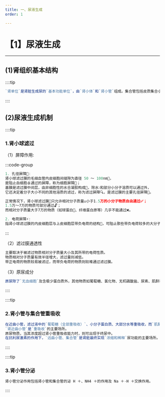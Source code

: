 ```yaml
---
title: 一、尿液生成
order: 1

---
```


# 【1】尿液生成

<kaodian :text="'临床检验基础记忆卡'" />

<!-- ###### 第六章 尿液生成和标本采集及处理

> 临床检验基础 -->

<beitiL/>

---

## (1)肾组织基本结构

<son :text="'临床检验基础检验记忆卡'" text1="(1)肾组织基本结构" :textOption="[['了解','基础知识','相关专业知识'],['了解','基础知识','专业知识'],['了解','基础知识','专业知识']]" />
::::tip

```js
`肾单位`是肾脏生成尿的`基本功能单位`，由`肾小体`和`肾小管`组成。集合管包括皮质集合小管、直集合小管、乳头管。肾脏基本结构与功能的完整性，是完成泌尿功能的基础。

```

::::

## (2)尿液生成机制

<son :text="'临床检验基础检验记忆卡'" text1="(2)尿液生成机制" :textOption="[['掌握','基础知识','相关专业知识'],['掌握','基础知识','专业知识'],['掌握','基础知识','专业知识']]" />
::::tip

### 1.肾小球滤过

（1）屏障作用:

:::code-group

```js
1. 孔径屏障🔬:
肾小球滤过膜的毛细血管内皮细胞间缝隙为直径 50 ～ 100nm📏，
是阻止血细胞🩸通过的屏障，称为细胞屏障🧱；
基膜是滤过膜中间层，由非细胞性的水合凝胶构成🧊，除水💧和部分小分子溶质可以通过外，
它还决定着分子大小不同的其他溶质的滤过，称为滤过屏障🔍，是滤过膜的主要孔径屏障🔬。

正常情况下，肾小球滤过膜🔬只允许相对分子质量⚖️小于1.5万的小分子物质自由通过✅；
1.5万～7万的物质可部分通过🔓；
而相对分子质量大于7万的物质（如球蛋白🥚、纤维蛋白原等）几乎不能通过❌。

2. 电荷屏障⚡️:
指肾小球滤过膜的内皮细胞层与上皮细胞层带负电荷的结构🧲，可阻止那些带负电荷较多的大分子物质的滤过🚫。
```

:::

（2）滤过膜通透性

```js
主要取决于被滤过物质相对分子质量大小及其所带的电荷性质。
物质相对分子质量有效半径增大，滤过量则减低。
带正电荷的物质较易被滤过，而带负电荷的物质则较难通过滤过膜。
```

（3）原尿成分

```js
原尿除了`无血细胞`及含极少蛋白质外，其他物质如葡萄糖、氯化物、无机磷酸盐、尿素、肌酐和尿酸等的浓度，渗透压及酸碱度几乎与血浆相同。
```

::::

::::tip

### 2.肾小管与集合管重吸收

```js
在近曲小管，滤过液中的`葡萄糖（全部重吸收）`、小分子蛋白质、大部分水等重吸收，而`肌酐`则几乎`不被重吸收`而随尿排出体外。
`肾近曲小管`是`重吸收`的主要场所。
原尿物质，当其浓度超过肾小管重吸收能力时，则可出现于终尿中。
在抗利尿激素的作用下，`远曲小管、集合管`是肾脏最终实现`浓缩和稀释`尿功能的主要场所。
```

::::

::::tip

### 3.肾小管分泌

```js
肾小管分泌作用包括肾小管和集合管的泌 H ＋、NH4 ＋的作用及 Na ＋-H ＋交换作用。

```

::::
